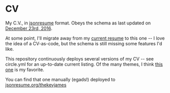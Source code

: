# CV
My C.V., in [jsonresume](https://github.com/jsonresume/resume-schema) format.
Obeys the schema as last updated on
[December 23rd, 2016](https://github.com/jsonresume/resume-schema/blob/f457dea0d706741fcdb5e516feaecdb678f21b44/schema.json).

At some point, I'll migrate away from my
[current resume](http://thekev.in/resource/cv.pdf) to this one -- I love the
idea of a CV-as-code, but the schema is still missing some features I'd like.

This repository continuously deploys several versions of my CV -- see
circle.yml for an up-to-date current listing. Of the many themes, I think
[this one](https://circleci.com/api/v1/project/TheKevJames/cv/latest/artifacts/0/$CIRCLE_ARTIFACTS/resume-elegant.html?branch=master&filter=successful)
is my favorite.

You can find that one manually (egads!) deployed to
[jsonresume.org/thekevjames](http://registry.jsonresume.org/thekevjames)
